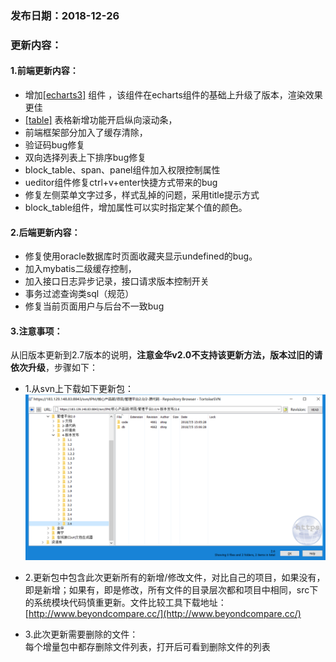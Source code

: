 ### 发布日期：2018-12-26

### 更新内容：

#### 1.前端更新内容：
  * 增加[[echarts3]](/ji-ben-biao-dan-kong-jian/echarts3biao-qian-ff08-tu-biao-ff09-3010-2-7.md)
组件
，该组件在echarts组件的基础上升级了版本，渲染效果更佳
  * [[table]](/ji-ben-biao-dan-kong-jian/tablebiao-qian-3010-zhu-3011.md)
表格新增功能开启纵向滚动条，
  * 前端框架部分加入了缓存清除，
  * 验证码bug修复
  * 双向选择列表上下排序bug修复
  * block_table、span、panel组件加入权限控制属性
  * ueditor组件修复ctrl+v+enter快捷方式带来的bug
  * 修复左侧菜单文字过多，样式乱掉的问题，采用title提示方式
  * block_table组件，增加属性可以实时指定某个值的颜色。


#### 2.后端更新内容：
  * 修复使用oracle数据库时页面收藏夹显示undefined的bug。
  * 加入mybatis二级缓存控制，
  * 加入接口日志异步记录，接口请求版本控制开关
  * 事务过滤查询类sql（规范）
  * 修复当前页面用户与后台不一致bug



#### 3.注意事项：
 从旧版本更新到2.7版本的说明，**注意金华v2.0不支持该更新方法，版本过旧的请依次升级**，步骤如下：
* 1.从svn上下载如下更新包：  
![](/assets/V2.6_1.png)
* 2.更新包中包含此次更新所有的新增/修改文件，对比自己的项目，如果没有，即是新增；如果有，即是修改，所有文件的目录层次都和项目中相同，src下的系统模块代码慎重更新。文件比较工具下载地址：[http://www.beyondcompare.cc/](http://www.beyondcompare.cc/)

* 3.此次更新需要删除的文件：  
  每个增量包中都存删除文件列表，打开后可看到删除文件的列表


